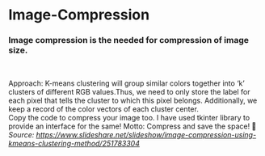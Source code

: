 # Image-Compression
<h3><b>Image compression is the needed for compression of image size. </b></h3>
<bR>
  
Approach: K-means clustering will group similar colors together into ‘k’ clusters of different RGB values.Thus, we need to only store the label for each pixel that tells the cluster to which this pixel belongs. Additionally, we keep a record of the color vectors of each cluster center. <br>
Copy the code to compress your image too. I have used tkinter library to provide an interface for the same!  Motto: Compress and save the space! 👾
<i>Source:<a> https://www.slideshare.net/slideshow/image-compression-using-kmeans-clustering-method/251783304 </a></i>
